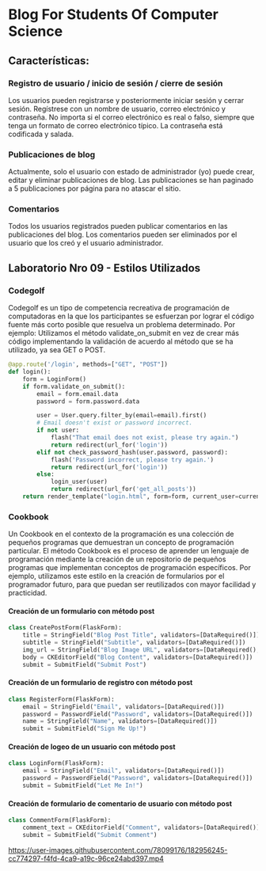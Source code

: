 # Blog For Students Of Computer Science
## Características:
### Registro de usuario / inicio de sesión / cierre de sesión

Los usuarios pueden registrarse y posteriormente iniciar sesión y cerrar sesión. Regístrese con un nombre de usuario, correo electrónico y contraseña. No importa si el correo electrónico es real o falso, siempre que tenga un formato de correo electrónico típico. La contraseña está codificada y salada.

### Publicaciones de blog

Actualmente, solo el usuario con estado de administrador (yo) puede crear, editar y eliminar publicaciones de blog. Las publicaciones se han paginado a 5 publicaciones por página para no atascar el sitio.

### Comentarios

Todos los usuarios registrados pueden publicar comentarios en las publicaciones del blog. Los comentarios pueden ser eliminados por el usuario que los creó y el usuario administrador.

## Laboratorio Nro 09 - Estilos Utilizados
### Codegolf
Codegolf es un tipo de competencia recreativa de programación de computadoras en la que los participantes se esfuerzan por lograr el código fuente más corto posible que resuelva un problema determinado.
Por ejemplo: Utilizamos el método validate_on_submit en vez de crear más código implementando la validación de acuerdo al método que se ha utilizado, ya sea GET o POST.

```python
@app.route('/login', methods=["GET", "POST"])
def login():
    form = LoginForm()
    if form.validate_on_submit():
        email = form.email.data
        password = form.password.data

        user = User.query.filter_by(email=email).first()
        # Email doesn't exist or password incorrect.
        if not user:
            flash("That email does not exist, please try again.")
            return redirect(url_for('login'))
        elif not check_password_hash(user.password, password):
            flash('Password incorrect, please try again.')
            return redirect(url_for('login'))
        else:
            login_user(user)
            return redirect(url_for('get_all_posts'))
    return render_template("login.html", form=form, current_user=current_user)
```

### Cookbook
Un Cookbook en el contexto de la programación es una colección de pequeños programas que demuestran un concepto de programación particular. El método Cookbook es el proceso de aprender un lenguaje de programación mediante la creación de un repositorio de pequeños programas que implementan conceptos de programación específicos.
Por ejemplo, utilizamos este estilo en la creación de formularios por el programador futuro, para que puedan ser reutilizados con mayor facilidad y practicidad.

#### Creación de un formulario con método post
```python
class CreatePostForm(FlaskForm):
    title = StringField("Blog Post Title", validators=[DataRequired()])
    subtitle = StringField("Subtitle", validators=[DataRequired()])
    img_url = StringField("Blog Image URL", validators=[DataRequired(), URL()])
    body = CKEditorField("Blog Content", validators=[DataRequired()])
    submit = SubmitField("Submit Post")
```
#### Creación de un formulario de registro con método post
```python
class RegisterForm(FlaskForm):
    email = StringField("Email", validators=[DataRequired()])
    password = PasswordField("Password", validators=[DataRequired()])
    name = StringField("Name", validators=[DataRequired()])
    submit = SubmitField("Sign Me Up!")
```

#### Creación de logeo de un usuario con método post
```python
class LoginForm(FlaskForm):
    email = StringField("Email", validators=[DataRequired()])
    password = PasswordField("Password", validators=[DataRequired()])
    submit = SubmitField("Let Me In!")
```

#### Creación de formulario de comentario de usuario con método post
```python
class CommentForm(FlaskForm):
    comment_text = CKEditorField("Comment", validators=[DataRequired()])
    submit = SubmitField("Submit Comment")
```

https://user-images.githubusercontent.com/78099176/182956245-cc774297-f4fd-4ca9-a19c-96ce24abd397.mp4

